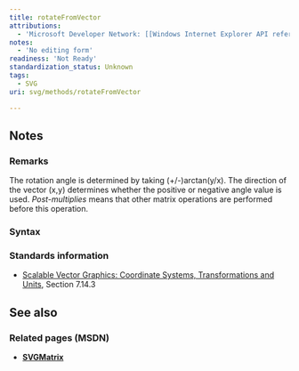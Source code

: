 ```yaml
---
title: rotateFromVector
attributions:
  - 'Microsoft Developer Network: [[Windows Internet Explorer API reference](http://msdn.microsoft.com/en-us/library/ie/hh828809%28v=vs.85%29.aspx) Article]'
notes:
  - 'No editing form'
readiness: 'Not Ready'
standardization_status: Unknown
tags:
  - SVG
uri: svg/methods/rotateFromVector

---
```

## <span>Notes</span>

### <span>Remarks</span>

The rotation angle is determined by taking (+/-)arctan(y/x). The direction of the vector (x,y) determines whether the positive or negative angle value is used. *Post-multiplies* means that other matrix operations are performed before this operation.

### <span>Syntax</span>

### <span>Standards information</span>

-   [Scalable Vector Graphics: Coordinate Systems, Transformations and Units](http://go.microsoft.com/fwlink/p/?linkid=204735), Section 7.14.3

## <span>See also</span>

### <span>Related pages (MSDN)</span>

-   [**SVGMatrix**](/svg/objects/SVGMatrix)
